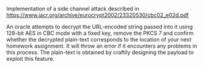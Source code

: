
Implementation of a side channel attack described in https://www.iacr.org/archive/eurocrypt2002/23320530/cbc02_e02d.pdf

An oracle attempts to decrypt the URL-encoded string passed into it using 128-bit AES in CBC mode with a fixed key, remove the PKCS 7 and confirm whether the decrypted plain-text corresponds to the location of your next homework assignment. It will throw an error if it encounters any problems in this process. The plain-text is obtained by craftily designing the payload to exploit this feature.